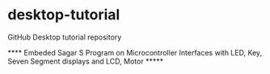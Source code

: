 # desktop-tutorial
GitHub Desktop tutorial repository

**** Embeded Sagar S Program on Microcontroller Interfaces with LED, Key, Seven Segment displays and LCD, Motor *****
